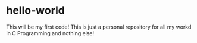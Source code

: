 # hello-world
This will be my first code!
This is just a personal repository for all my workd in C Programming and nothing else!
